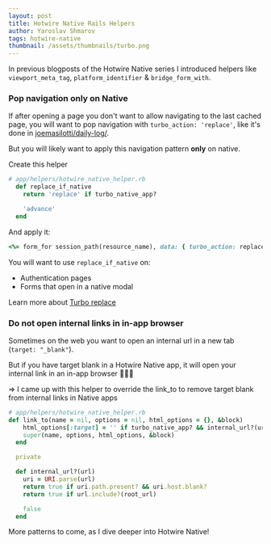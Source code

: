 ```yaml
---
layout: post
title: Hotwire Native Rails Helpers
author: Yaroslav Shmarov
tags: hotwire-native
thumbnail: /assets/thumbnails/turbo.png
---
```


In previous blogposts of the Hotwire Native series I introduced helpers like `viewport_meta_tag`, `platform_identifier` & `bridge_form_with`.

### Pop navigation only on Native

If after opening a page you don't want to allow navigating to the last cached page, you will want to pop navigation with `turbo_action: 'replace'`, like it's done in [joemasilotti/daily-log/](https://github.com/joemasilotti/daily-log/blob/main/rails/app/views/sessions/new.html.erb#L8).

But you will likely want to apply this navigation pattern **only** on native.

Create this helper

```ruby
# app/helpers/hotwire_native_helper.rb
  def replace_if_native
    return 'replace' if turbo_native_app?

    'advance'
  end
```

And apply it:

```ruby
<%= form_for session_path(resource_name), data: { turbo_action: replace_if_native } do |form| %>
```

You will want to use `replace_if_native` on:
- Authentication pages
- Forms that open in a native modal

Learn more about [Turbo replace](https://turbo.hotwired.dev/handbook/drive#application-visits)

### Do not open internal links in in-app browser

Sometimes on the web you want to open an internal url in a new tab (`target: "_blank"`).

But if you have target blank in a Hotwire Native app, it will open your internal link in an in-app browser 🚩🚩🚩

=> I came up with this helper to override the link_to to remove target blank from internal links in Native apps

```ruby
# app/helpers/hotwire_native_helper.rb
def link_to(name = nil, options = nil, html_options = {}, &block)
    html_options[:target] = '' if turbo_native_app? && internal_url?(url_for(options))
    super(name, options, html_options, &block)
  end

  private

  def internal_url?(url)
    uri = URI.parse(url)
    return true if uri.path.present? && uri.host.blank?
    return true if url.include?(root_url)

    false
  end
```

More patterns to come, as I dive deeper into Hotwire Native!

